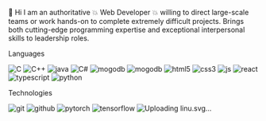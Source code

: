  👋 Hi
  I am an authoritative 💥 Web Developer 💥 willing to direct large-scale teams or work hands-on to complete extremely difficult projects. 
  Brings both cutting-edge programming expertise and exceptional interpersonal skills to leadership roles.

Languages

![C](https://github.com/MitsuiMinoru/MitsuiMinoru/assets/149992522/b9372b14-1782-4cf6-81ac-983f778bc8e0)
![C++](https://github.com/MitsuiMinoru/MitsuiMinoru/assets/149992522/350ef3ee-d476-4c89-9530-e773fa4c7e36)
![java](https://github.com/MitsuiMinoru/MitsuiMinoru/assets/149992522/adffa833-0012-4cf3-9e53-53653ba9f1d2)
![C#](https://github.com/MitsuiMinoru/MitsuiMinoru/assets/149992522/5eb25046-e2c7-494e-944d-e3df52ffd1ac)
![mogodb](https://github.com/MitsuiMinoru/MitsuiMinoru/assets/149992522/87f2fc46-52c6-4ac3-ba5d-5e9af0317676)
![mogodb](https://github.com/MitsuiMinoru/MitsuiMinoru/assets/149992522/58685ea7-c509-47b2-a7c8-c7eba7c19b6b)
![html5](https://github.com/MitsuiMinoru/MitsuiMinoru/assets/149992522/9964e741-73b5-48b1-a2d4-67eefb8b6d77)
![css3](https://github.com/MitsuiMinoru/MitsuiMinoru/assets/149992522/613e652b-2f02-4ccd-a7c9-c54dcec5132e)
![js](https://github.com/MitsuiMinoru/MitsuiMinoru/assets/149992522/249f66c4-41c1-451a-8894-3c8ed273393a)
![react](https://github.com/MitsuiMinoru/MitsuiMinoru/assets/149992522/2c57d513-f35a-43e3-93c9-210658d99aff)
![typescript](https://github.com/MitsuiMinoru/MitsuiMinoru/assets/149992522/3ba43ed3-aa60-4d8d-b978-e33f893c68fb)
![python](https://github.com/MitsuiMinoru/MitsuiMinoru/assets/149992522/059dccee-38ae-4e54-9a47-282e6bd2d84a)

Technologies

![git](https://github.com/MitsuiMinoru/MitsuiMinoru/assets/149992522/7c5a032b-7897-41ab-8d55-da73494c418b)
![github](https://github.com/MitsuiMinoru/MitsuiMinoru/assets/149992522/ad8c1dc6-5be1-4488-bf45-d6f736cbdaaa)
![pytorch](https://github.com/MitsuiMinoru/MitsuiMinoru/assets/149992522/a4e50b9e-8252-4c0f-a593-20eeecdd9dab)
![tensorflow](https://github.com/MitsuiMinoru/MitsuiMinoru/assets/149992522/7241a279-351c-4405-85eb-07a2fcd13f42)
![Uploading linu.svg…]()


<!---
MitsuiMinoru/MitsuiMinoru is a ✨ special ✨ repository because its `README.md` (this file) appears on your GitHub profile.
You can click the Preview link to take a look at your changes.
--->

